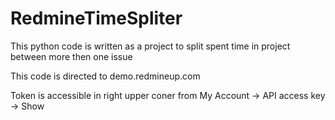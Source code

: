 # RedmineTimeSpliter

This python code is written as a project to split spent time in project between more then one issue

This code is directed to demo.redmineup.com

Token is accessible in right upper coner from My Account -> API access key -> Show

